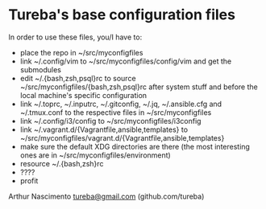 
Tureba's base configuration files
=================================

In order to use these files, you/I have to:

* place the repo in ~/src/myconfigfiles
* link ~/.config/vim to ~/src/myconfigfiles/config/vim and get the submodules
* edit ~/.{bash,zsh,psql}rc to source ~/src/myconfigfiles/{bash,zsh,psql}rc after system stuff and before the local machine's specific configuration
* link ~/.toprc, ~/.inputrc, ~/.gitconfig, ~/.jq, ~/.ansible.cfg and ~/.tmux.conf to the respective files in ~/src/myconfigfiles
* link ~/.config/i3/config to ~/src/myconfigfiles/i3config
* link ~/.vagrant.d/{Vagrantfile,ansible,templates} to
  ~/src/myconfigfiles/vagrant.d/{Vagrantfile,ansible,templates}
* make sure the default XDG directories are there (the most interesting ones are in ~/src/myconfigfiles/environment)
* resource ~/.{bash,zsh}rc
* ????
* profit

Arthur Nascimento <tureba@gmail.com> (github.com/tureba)
